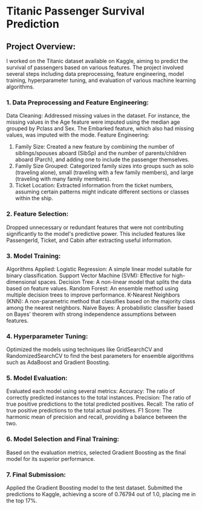 # Titanic Passenger Survival Prediction
## Project Overview:
I worked on the Titanic dataset available on Kaggle, aiming to predict the survival of passengers based on various features. The project involved several steps including data preprocessing, feature engineering, model training, hyperparameter tuning, and evaluation of various machine learning algorithms.

### 1. Data Preprocessing and Feature Engineering:
Data Cleaning:
Addressed missing values in the dataset. For instance, the missing values in the Age feature were imputed using the median age grouped by Pclass and Sex. The Embarked feature, which also had missing values, was imputed with the mode.
Feature Engineering:
1. Family Size: Created a new feature by combining the number of siblings/spouses aboard (SibSp) and the number of parents/children aboard (Parch), and adding one to include the passenger themselves.
2. Family Size Grouped: Categorized family sizes into groups such as solo (traveling alone), small (traveling with a few family members), and large (traveling with many family members).
3. Ticket Location: Extracted information from the ticket numbers, assuming certain patterns might indicate different sections or classes within the ship.

### 2. Feature Selection:
Dropped unnecessary or redundant features that were not contributing significantly to the model's predictive power. This included features like PassengerId, Ticket, and Cabin after extracting useful information.

### 3. Model Training:
Algorithms Applied:
Logistic Regression: A simple linear model suitable for binary classification.
Support Vector Machine (SVM): Effective for high-dimensional spaces.
Decision Tree: A non-linear model that splits the data based on feature values.
Random Forest: An ensemble method using multiple decision trees to improve performance.
K-Nearest Neighbors (KNN): A non-parametric method that classifies based on the majority class among the nearest neighbors.
Naive Bayes: A probabilistic classifier based on Bayes' theorem with strong independence assumptions between features.

### 4. Hyperparameter Tuning:
Optimized the models using techniques like GridSearchCV and RandomizedSearchCV to find the best parameters for ensemble algorithms such as AdaBoost and Gradient Boosting.

### 5. Model Evaluation:
Evaluated each model using several metrics:
Accuracy: The ratio of correctly predicted instances to the total instances.
Precision: The ratio of true positive predictions to the total predicted positives.
Recall: The ratio of true positive predictions to the total actual positives.
F1 Score: The harmonic mean of precision and recall, providing a balance between the two.

### 6. Model Selection and Final Training:
Based on the evaluation metrics, selected Gradient Boosting as the final model for its superior performance.

### 7. Final Submission:
Applied the Gradient Boosting model to the test dataset.
Submitted the predictions to Kaggle, achieving a score of 0.76794 out of 1.0, placing me in the top 17%.

